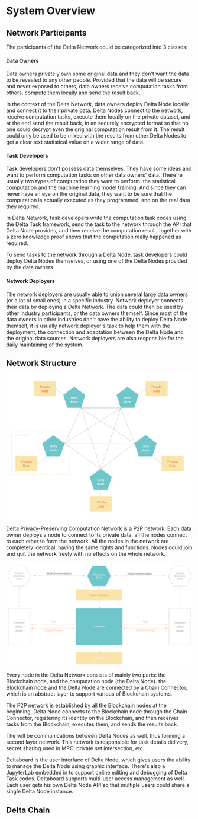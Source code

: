 # System Overview

## Network Participants

The participants of the Delta Network could be categorized into 3 classes:

#### Data Owners

Data owners privately own some original data and they don't want the data to be revealed to any other people. Provided that the data will be secure and never exposed to others, data owners receive computation tasks from others, compute them locally and send the result back.

In the context of the Delta Network, data owners deploy Delta Node locally and connect it to their private data. Delta Nodes connect to the network, receive computation tasks, execute them locally on the private dataset, and at the end send the result back, in an securely encrypted format so that no one could decrypt even the original computation result from it. The result could only be used to be mixed with the results from other Delta Nodes to get a clear text statistical value on a wider range of data.

#### Task Developers

Task developers don't possess data themselves. They have some ideas and want to perform computation tasks on other data owners' data. There're usually two types of computation they want to perform: the statistical computation and the machine learning model training. And since they can never have an eye on the original data, they want to be sure that the computation is actually executed as they programmed, and on the real data they required.

In Delta Network, task developers write the computation task codes using the Delta Task framework, send the task to the network through the API that Delta Node provides, and then receive the computation result, together with a zero knowledge proof shows that the computation really happened as required.

To send tasks to the network through a Delta Node, task developers could deploy Delta Nodes themselves, or using one of the Delta Nodes provided by the data owners.

#### Network Deployers

The network deployers are usually able to union several large data owners \(or a lot of small ones\) in a specific industry. Network deployer connects their data by deploying a Delta Network. The data could then be used by other industry participants, or the data owners themself. Since most of the data owners in other industries don't have the ability to deploy Delta Node themself, it is usually network deployer's task to help them with the deployment, the connection and adaptation between the Delta Node and the original data sources. Network deployers are also responsible for the daily maintaining of the system. 

## Network Structure

![Structure of the Delta Network](.gitbook/assets/f7a7fb858f86700fafb4bd2e627a851.png)

Delta Privacy-Preserving Computation Network is a P2P network. Each data owner deploys a node to connect to its private data, all the nodes connect to each other to form the network. All the nodes in the network are completely identical, having the same rights and functions. Nodes could join and quit the network freely with no effects on the whole network.

![Structure of each node in the Delta Network](.gitbook/assets/6757fef6c4a75a599821c5383811b7a.png)

Every node in the Delta Network consists of mainly two parts: the Blockchain node, and the computation node \(the Delta Node\). the Blockchain node and the Delta Node are connected by a Chain Connector, which is an abstract layer to support various of Blockchain systems.

The P2P network is established by all the Blockchain nodes at the beginning. Delta Node connects to the Blockchain node through the Chain Connector, registering its identity on the Blockchain, and then receives tasks from the Blockchain, executes them, and sends the results back.

The will be communications between Delta Nodes as well, thus forming a second layer network. This network is responsible for task details delivery, secret sharing used in MPC, private set intersection, etc.

Deltaboard is the user interface of Delta Node, which gives users the ability to manage the Delta Node using graphic interface. There's also a JupyterLab embedded in to support online editing and debugging of Delta Task codes. Deltaboard supports multi-user access management as well. Each user gets his own Delta Node API so that multiple users could share a single Delta Node instance.

## Delta Chain

